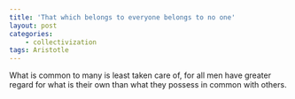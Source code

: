 ```yaml
---
title: 'That which belongs to everyone belongs to no one'
layout: post
categories:
    - collectivization
tags: Aristotle
---
```


What is common to many is least taken care of, for all men have greater regard for what is their own than what they possess in common with others.
